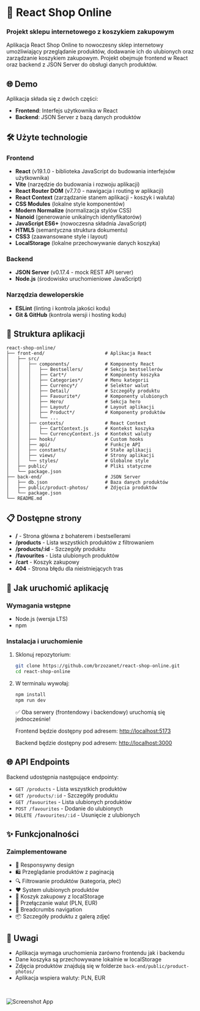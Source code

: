 # 🛒 React Shop Online

### Projekt sklepu internetowego z koszykiem zakupowym

Aplikacja React Shop Online to nowoczesny sklep internetowy umożliwiający przeglądanie produktów, dodawanie ich do ulubionych oraz zarządzanie koszykiem zakupowym. Projekt obejmuje frontend w React oraz backend z JSON Server do obsługi danych produktów.

## 🌐 Demo

Aplikacja składa się z dwóch części:

- **Frontend**: Interfejs użytkownika w React
- **Backend**: JSON Server z bazą danych produktów

## 🛠 Użyte technologie

### Frontend

- **React** (v19.1.0 - biblioteka JavaScript do budowania interfejsów użytkownika)
- **Vite** (narzędzie do budowania i rozwoju aplikacji)
- **React Router DOM** (v7.7.0 - nawigacja i routing w aplikacji)
- **React Context** (zarządzanie stanem aplikacji - koszyk i waluta)
- **CSS Modules** (lokalne style komponentów)
- **Modern Normalize** (normalizacja stylów CSS)
- **Nanoid** (generowanie unikalnych identyfikatorów)
- **JavaScript ES6+** (nowoczesna składnia JavaScript)
- **HTML5** (semantyczna struktura dokumentu)
- **CSS3** (zaawansowane style i layout)
- **LocalStorage** (lokalne przechowywanie danych koszyka)

### Backend

- **JSON Server** (v0.17.4 - mock REST API server)
- **Node.js** (środowisko uruchomieniowe JavaScript)

### Narzędzia deweloperskie

- **ESLint** (linting i kontrola jakości kodu)
- **Git & GitHub** (kontrola wersji i hosting kodu)

## 📂 Struktura aplikacji

```
react-shop-online/
├── front-end/                      # Aplikacja React
│   ├── src/
│   │   ├── components/             # Komponenty React
│   │   │   ├── Bestsellers/        # Sekcja bestsellerów
│   │   │   ├── Cart*/              # Komponenty koszyka
│   │   │   ├── Categories*/        # Menu kategorii
│   │   │   ├── Currency*/          # Selektor walut
│   │   │   ├── Detail/             # Szczegóły produktu
│   │   │   ├── Favourite*/         # Komponenty ulubionych
│   │   │   ├── Hero/               # Sekcja hero
│   │   │   ├── Layout/             # Layout aplikacji
│   │   │   ├── Product*/           # Komponenty produktów
│   │   │   └── ...
│   │   ├── contexts/               # React Context
│   │   │   ├── CartContext.js      # Kontekst koszyka
│   │   │   └── CurrencyContext.js  # Kontekst waluty
│   │   ├── hooks/                  # Custom hooks
│   │   ├── api/                    # Funkcje API
│   │   ├── constants/              # Stałe aplikacji
│   │   ├── views/                  # Strony aplikacji
│   │   └── styles/                 # Globalne style
│   ├── public/                     # Pliki statyczne
│   └── package.json
├── back-end/                       # JSON Server
│   ├── db.json                     # Baza danych produktów
│   ├── public/product-photos/      # Zdjęcia produktów
│   └── package.json
└── README.md
```

## 📋 Dostępne strony

- **/** - Strona główna z bohaterem i bestsellerami
- **/products** - Lista wszystkich produktów z filtrowaniem
- **/products/:id** - Szczegóły produktu
- **/favourites** - Lista ulubionych produktów
- **/cart** - Koszyk zakupowy
- **404** - Strona błędu dla nieistniejących tras

## 🚀 Jak uruchomić aplikację

### Wymagania wstępne

- Node.js (wersja LTS)
- npm

### Instalacja i uruchomienie

1. Sklonuj repozytorium:

   ```bash
   git clone https://github.com/brzozanet/react-shop-online.git
   cd react-shop-online
   ```

2. W terminalu wywołaj:

   ```bash
   npm install
   npm run dev
   ```

   ✅ Oba serwery (frontendowy i backendowy) uruchomią się jednocześnie!

   Frontend będzie dostępny pod adresem: [http://localhost:5173](http://localhost:5173)

   Backend będzie dostępny pod adresem: [http://localhost:3000](http://localhost:3000)

## 🌐 API Endpoints

Backend udostępnia następujące endpointy:

- `GET /products` - Lista wszystkich produktów
- `GET /products/:id` - Szczegóły produktu
- `GET /favourites` - Lista ulubionych produktów
- `POST /favourites` - Dodanie do ulubionych
- `DELETE /favourites/:id` - Usunięcie z ulubionych

## ✨ Funkcjonalności

### Zaimplementowane

- 📱 Responsywny design
- 🛍️ Przeglądanie produktów z paginacją
- 🔍 Filtrowanie produktów (kategoria, płeć)
- ❤️ System ulubionych produktów
- 🛒 Koszyk zakupowy z localStorage
- 💱 Przełączanie walut (PLN, EUR)
- 🔄 Breadcrumbs navigation
- 📦 Szczegóły produktu z galerą zdjęć

## 📝 Uwagi

- Aplikacja wymaga uruchomienia zarówno frontendu jak i backendu
- Dane koszyka są przechowywane lokalnie w localStorage
- Zdjęcia produktów znajdują się w folderze `back-end/public/product-photos/`
- Aplikacja wspiera waluty: PLN, EUR

<br>

![Screenshot App](https://raw.githubusercontent.com/brzozanet/react-shop-online/main/front-end/src/images/gh-cover-react-shop-online.jpg)
